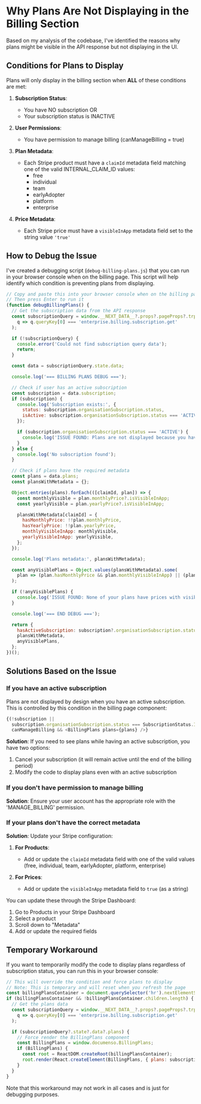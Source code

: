# Why Plans Are Not Displaying in the Billing Section

Based on my analysis of the codebase, I've identified the reasons why plans might be visible in the API response but not displaying in the UI.

## Conditions for Plans to Display

Plans will only display in the billing section when **ALL** of these conditions are met:

1. **Subscription Status**:
   - You have NO subscription OR
   - Your subscription status is INACTIVE

2. **User Permissions**:
   - You have permission to manage billing (canManageBilling = true)

3. **Plan Metadata**:
   - Each Stripe product must have a `claimId` metadata field matching one of the valid INTERNAL_CLAIM_ID values:
     - free
     - individual
     - team
     - earlyAdopter
     - platform
     - enterprise

4. **Price Metadata**:
   - Each Stripe price must have a `visibleInApp` metadata field set to the string value `'true'`

## How to Debug the Issue

I've created a debugging script (`debug-billing-plans.js`) that you can run in your browser console when on the billing page. This script will help identify which condition is preventing plans from displaying.

```javascript
// Copy and paste this into your browser console when on the billing page
// Then press Enter to run it
(function debugBillingPlans() {
  // Get the subscription data from the API response
  const subscriptionQuery = window.__NEXT_DATA__?.props?.pageProps?.trpcState?.json?.queries?.find(
    q => q.queryKey[0] === 'enterprise.billing.subscription.get'
  );

  if (!subscriptionQuery) {
    console.error('Could not find subscription query data');
    return;
  }

  const data = subscriptionQuery.state.data;

  console.log('=== BILLING PLANS DEBUG ===');

  // Check if user has an active subscription
  const subscription = data.subscription;
  if (subscription) {
    console.log('Subscription exists:', {
      status: subscription.organisationSubscription.status,
      isActive: subscription.organisationSubscription.status === 'ACTIVE',
    });

    if (subscription.organisationSubscription.status === 'ACTIVE') {
      console.log('ISSUE FOUND: Plans are not displayed because you have an active subscription');
    }
  } else {
    console.log('No subscription found');
  }

  // Check if plans have the required metadata
  const plans = data.plans;
  const plansWithMetadata = {};

  Object.entries(plans).forEach(([claimId, plan]) => {
    const monthlyVisible = plan.monthlyPrice?.isVisibleInApp;
    const yearlyVisible = plan.yearlyPrice?.isVisibleInApp;

    plansWithMetadata[claimId] = {
      hasMonthlyPrice: !!plan.monthlyPrice,
      hasYearlyPrice: !!plan.yearlyPrice,
      monthlyVisibleInApp: monthlyVisible,
      yearlyVisibleInApp: yearlyVisible,
    };
  });

  console.log('Plans metadata:', plansWithMetadata);

  const anyVisiblePlans = Object.values(plansWithMetadata).some(
    plan => (plan.hasMonthlyPrice && plan.monthlyVisibleInApp) || (plan.hasYearlyPrice && plan.yearlyVisibleInApp)
  );

  if (!anyVisiblePlans) {
    console.log('ISSUE FOUND: None of your plans have prices with visibleInApp=true metadata');
  }

  console.log('=== END DEBUG ===');

  return {
    hasActiveSubscription: subscription?.organisationSubscription.status === 'ACTIVE',
    plansWithMetadata,
    anyVisiblePlans,
  };
})();
```

## Solutions Based on the Issue

### If you have an active subscription

Plans are not displayed by design when you have an active subscription. This is controlled by this condition in the billing page component:

```javascript
{(!subscription ||
  subscription.organisationSubscription.status === SubscriptionStatus.INACTIVE) &&
  canManageBilling && <BillingPlans plans={plans} />}
```

**Solution**: If you need to see plans while having an active subscription, you have two options:
1. Cancel your subscription (it will remain active until the end of the billing period)
2. Modify the code to display plans even with an active subscription

### If you don't have permission to manage billing

**Solution**: Ensure your user account has the appropriate role with the 'MANAGE_BILLING' permission.

### If your plans don't have the correct metadata

**Solution**: Update your Stripe configuration:

1. **For Products**:
   - Add or update the `claimId` metadata field with one of the valid values (free, individual, team, earlyAdopter, platform, enterprise)

2. **For Prices**:
   - Add or update the `visibleInApp` metadata field to `true` (as a string)

You can update these through the Stripe Dashboard:
1. Go to Products in your Stripe Dashboard
2. Select a product
3. Scroll down to "Metadata"
4. Add or update the required fields

## Temporary Workaround

If you want to temporarily modify the code to display plans regardless of subscription status, you can run this in your browser console:

```javascript
// This will override the condition and force plans to display
// Note: This is temporary and will reset when you refresh the page
const billingPlansContainer = document.querySelector('hr').nextElementSibling;
if (billingPlansContainer && !billingPlansContainer.children.length) {
  // Get the plans data
  const subscriptionQuery = window.__NEXT_DATA__?.props?.pageProps?.trpcState?.json?.queries?.find(
    q => q.queryKey[0] === 'enterprise.billing.subscription.get'
  );

  if (subscriptionQuery?.state?.data?.plans) {
    // Force render the BillingPlans component
    const BillingPlans = window.documenso.BillingPlans;
    if (BillingPlans) {
      const root = ReactDOM.createRoot(billingPlansContainer);
      root.render(React.createElement(BillingPlans, { plans: subscriptionQuery.state.data.plans }));
    }
  }
}
```

Note that this workaround may not work in all cases and is just for debugging purposes.
